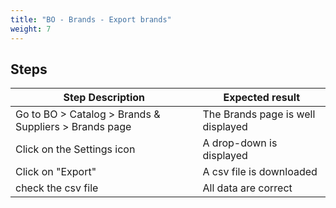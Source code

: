 ```yaml
---
title: "BO - Brands - Export brands"
weight: 7
---
```

## Steps
| Step Description | Expected result |
| ----- | ----- |
| Go to BO > Catalog > Brands & Suppliers > Brands page | The Brands page is well displayed |
| Click on the Settings icon | A drop-down is displayed |
| Click on "Export" | A csv file is downloaded |
| check the csv file | All data are correct |
